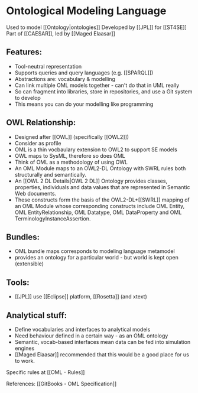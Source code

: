 # Ontological Modeling Language
Used to model [[Ontology|ontologies]]
Developed by [[JPL]] for [[ST4SE]]
Part of [[CAESAR]], led by [[Maged Elaasar]]

## Features:
 - Tool-neutral representation
 - Supports queries and query languages (e.g. [[SPARQL]])
 - Abstractions are: vocabulary & modelling
 - Can link multiple OML models together - can't do that in UML really		
 - So can fragment into libraries, store in repositories, and use a Git system to develop
 - This means you can do your modelling like programming	

## OWL Relationship:
 - Designed after [[OWL]] (specifically [[OWL2]])
 - Consider as profile
 - OML is a thin vocbaulary extension to OWL2 to support SE models
 - OWL maps to SysML, therefore so does OML
 - Think of OML as a methodology of using OWL
 - An OML Module maps to an OWL2-DL Ontology with SWRL rules both structurally and semantically.
 - An [[OWL 2 DL Details|OWL 2 DL]] Ontology provides classes, properties, individuals and data values that are represented in Semantic Web documents.
 - These constructs form the basis of the OWL2-DL+[[SWRL]] mapping of an OML Module whose corresponding constructs include OML Entity, OML EntityRelationship, OML Datatype, OML DataProperty and OML TerminologyInstanceAssertion.

## Bundles:
 - OML bundle maps corresponds to modeling language metamodel
 - provides an ontology for a particular world - but world is kept open (extensible)

## Tools:
 - [[JPL]] use [[Eclipse]] platform, [[Rosetta]] (and xtext)		

## Analytical stuff:
 - Define vocabularies and interfaces to analytical models
 - Need behaviour defined in a certain way - as an OML ontology
 - Semantic, vocab-based interfaces mean data can be fed into simulation engines
 - [[Maged Elaasar]] recommended that this would be a good place for us to work.


Specific rules at [[OML - Rules]]


References:
[[GitBooks - OML Specification]]